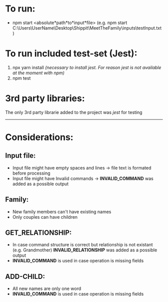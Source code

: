 # To run:

- npm start <absolute\*path\*to\*input\*file>
  (e.g. npm start C:\Users\UserName\Desktop\Shippit\MeetTheFamily\inputs\testInput.txt)

# To run included test-set (Jest):

1. npx yarn install _(necessary to install jest. For reason jest is not available at the moment with npm)_
2. npm test

# 3rd party libraries:

The only 3rd party librarie added to the project was _jest_ for testing

---

# Considerations:

## Input file:

- Input file might have empty spaces and lines -> file text is formated before processing
- Input file might have Invalid commands -> **INVALID_COMMAND** was added as a possible output

## Family:

- New family members can't have existing names
- Only couples can have children

## GET_RELATIONSHIP:

- In case command structure is correct but relationship is not existant (e.g. Grandmother) **INVALID_RELATIONSHIP** was added as a possible output
- **INVALID_COMMAND** is used in case operation is missing fields

## ADD-CHILD:

- All new names are only one word
- **INVALID_COMMAND** is used in case operation is missing fields
